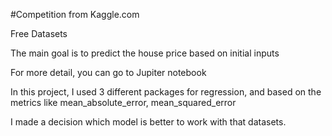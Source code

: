 #Competition from Kaggle.com

Free Datasets

The main goal is to predict the house price based on initial inputs

For more detail, you can go to Jupiter notebook

In this project, I used 3 different packages for regression, and based on the metrics like mean_absolute_error, mean_squared_error

I made a decision which model is better to work with that datasets. 


